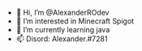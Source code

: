 - 👋 Hi, I’m @AlexanderROdev
- 👀 I’m interested in Minecraft Spigot
- 🌱 I’m currently learning java
- 📫 Disord: Alexander.#7281

<!---
AlexanderROdev/AlexanderROdev is a ✨ special ✨ repository because its `README.md` (this file) appears on your GitHub profile.
You can click the Preview link to take a look at your changes.
--->
